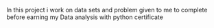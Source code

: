 In this project i work on data sets and problem given to me to complete before earning my Data analysis with python certificate 
